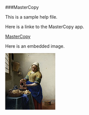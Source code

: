 ﻿###MasterCopy

This is a sample help file.

Here is a linke to the MasterCopy app.

[MasterCopy](index.html)

Here is an embedded image.

![alt text](MilkMaid.jpg "Vermeer's Milkmaid")


